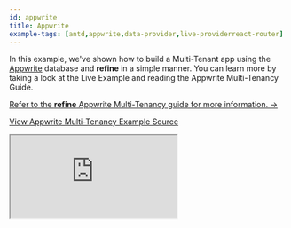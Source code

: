 ```yaml
---
id: appwrite
title: Appwrite
example-tags: [antd,appwrite,data-provider,live-providerreact-router]
---
```


In this example, we've shown how to build a Multi-Tenant app using the [Appwrite](https://appwrite.io/) database and **refine** in a simple manner. You can learn more by taking a look at the Live Example and reading the Appwrite Multi-Tenancy Guide.

[Refer to the **refine** Appwrite Multi-Tenancy guide for more information. →](/docs/advanced-tutorials/multi-tenancy/appwrite/)

[View Appwrite Multi-Tenancy Example Source](https://github.com/pankod/refine/tree/master/examples/multi-tenancy/appwrite)

<iframe loading="lazy" src="https://stackblitz.com//github/pankod/refine/tree/master/examples/multi-tenancy/appwrite?embed=1&view=preview&theme=dark&preset=node&ctl=1"
     style={{width: "100%", height:"80vh", border: "0px", borderRadius: "8px", overflow:"hidden"}}
     title="cake-house"
     allow="accelerometer; ambient-light-sensor; camera; encrypted-media; geolocation; gyroscope; hid; microphone; midi; payment; usb; vr; xr-spatial-tracking"
     sandbox="allow-forms allow-modals allow-popups allow-presentation allow-same-origin allow-scripts"
></iframe>
